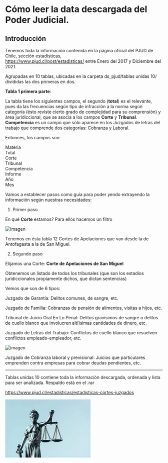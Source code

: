 # Cómo leer la data descargada del Poder Judicial.

## Introducción

Tenemos toda la información contenida en la página oficial del PJUD de Chile, sección estadísticas,\
https://www.pjud.cl/post/estadisticas/
entre Enero del 2017 y Diciembre del 2021.

Agrupadas en 10 tablas, ubicadas en la carpeta ds_pjud/tablas unidas 10/
divididas las dos primeras en dos.

**Tabla 1 primera parte**:

La tabla tiene los siguientes campos, el segundo (**total**) es el relevante, pues da las frecuencias según tipo de
infracción a la norma según categoría (ésto reviste cierto grado de complejidad para su comprensión) y área juridiccional, 
que se asocia a los campos **Corte** y **Tribunal**. **Competencia** es un campo que sólo aparece en los Juzgados de letras del trabajo
que comprende dos categorías: Cobranza y Laboral.

Entonces, los campos son:

Materia\
Total\
Corte\
Tribunal\
Competencia\
Informe\
Año\
Mes

Vamos a establecer pasos como guía para poder yendo extrayendo la información según nuestras necesidades:

1. Primer paso

En qué **Corte** estamos? Para ellos hacemos un filtro 

![imagen](https://user-images.githubusercontent.com/50757247/156581224-a96dd67e-8261-4431-9c0e-cb2c30e35ca5.png)

Tenemos en ésta tabla 12 Cortes de Apelaciones que van desde la de Antofagasta a la de San Miguel.

2. Segundo paso

Elijamos una Corte: **Corte de Apelaciones de San Miguel** 

Obtenemos un listado de todos los tribunales (que son los estadios juridiccionales propiamente dichos, que dictan sentencias)

Vemos que son de 6 tipos:

Juzgado de Garantía: Delitos comunes, de sangre, etc.

Juzgado de Familia: Cobranzas de pensión de alimentos, visitas a hijos, etc.

Tribunal de Juicio Oral En Lo Penal: Delitos gravísimos de sangre o delitos de cuello blanco que involucren alt[isimas cantidades de dinero, etc.

Juzgado de Letras del Trabajo: Conflictos de cuello blanco que resuelven conflictos empleado-empleador, etc.

![imagen](https://user-images.githubusercontent.com/50757247/156592230-8d350065-a164-4228-a6e6-0901ad1f9dba.png)

Juzgado de Cobranza laboral y previsional: Juicios que particulares emprenden contra empresas para cobrar deudas pendientes, etc.

***







Tablas unidas 10 contiene toda la información descargada, ordenada y lista para ser analizada.
Respaldo está en el .rar

https://www.pjud.cl/estadisticas/estadisticas-cortes-juzgados

![alt text](pj.jpg)


